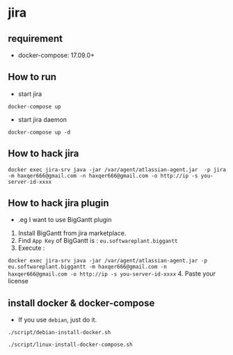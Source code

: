 # jira

## requirement
- docker-compose: 17.09.0+

## How to run

- start jira

`docker-compose up`

- start jira daemon

`docker-compose up -d`

## How to hack jira

`docker exec jira-srv java -jar /var/agent/atlassian-agent.jar  -p jira -m haxqer666@gmail.com -n haxqer666@gmail.com -o http://ip -s you-server-id-xxxx`

## How to hack jira plugin

- .eg I want to use BigGantt plugin
1. Install BigGantt from jira marketplace.
2. Find `App Key` of BigGantt is : `eu.softwareplant.biggantt`
3. Execute :

`docker exec jira-srv java -jar /var/agent/atlassian-agent.jar -p eu.softwareplant.biggantt -m haxqer666@gmail.com -n haxqer666@gmail.com -o http://ip -s you-server-id-xxxx`
4. Paste your license 

## install docker & docker-compose
- If you use `debian`, just do it.

`./script/debian-install-docker.sh`

`./script/linux-install-docker-compose.sh`
